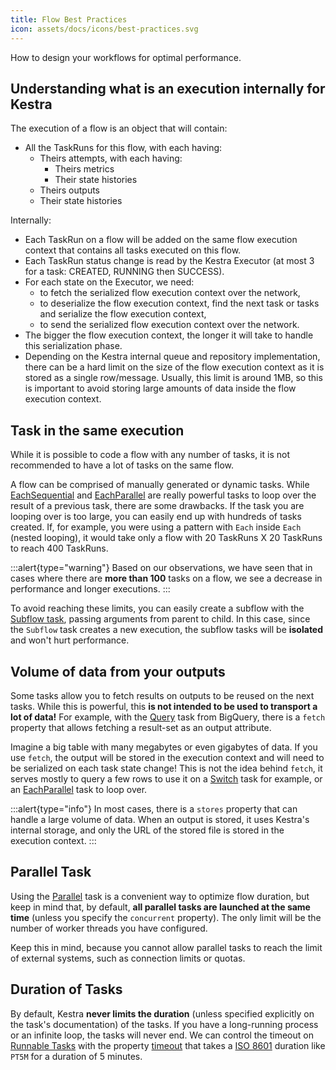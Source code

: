 ```yaml
---
title: Flow Best Practices
icon: assets/docs/icons/best-practices.svg
---
```


How to design your workflows for optimal performance.

## Understanding what is an execution internally for Kestra

The execution of a flow is an object that will contain:
- All the TaskRuns for this flow, with each having:
    - Theirs attempts, with each having:
        - Theirs metrics
        - Their state histories
    - Theirs outputs
    - Their state histories

Internally:
- Each TaskRun on a flow will be added on the same flow execution context that contains all tasks executed on this flow.
- Each TaskRun status change is read by the Kestra Executor (at most 3 for a task: CREATED, RUNNING then SUCCESS).
- For each state on the Executor, we need:
    - to fetch the serialized flow execution context over the network,
    - to deserialize the flow execution context, find the next task or tasks and serialize the flow execution context,
    - to send the serialized flow execution context over the network.
- The bigger the flow execution context, the longer it will take to handle this serialization phase.
- Depending on the Kestra internal queue and repository implementation, there can be a hard limit on the size of the flow execution context as it is stored as a single row/message. Usually, this limit is around 1MB, so this is important to avoid storing large amounts of data inside the flow execution context.

## Task in the same execution

While it is possible to code a flow with any number of tasks, it is not recommended to have a lot of tasks on the same flow.

A flow can be comprised of manually generated or dynamic tasks. While [EachSequential](/plugins/core/tasks/flows/io.kestra.plugin.core.flow.EachSequential) and [EachParallel](/plugins/core/tasks/flows/io.kestra.plugin.core.flow.EachParallel) are really powerful tasks to loop over the result of a previous task, there are some drawbacks. If the task you are looping over is too large, you can easily end up with hundreds of tasks created. If, for example, you were using a pattern with `Each` inside `Each` (nested looping), it would take only a flow with 20 TaskRuns X 20 TaskRuns to reach 400 TaskRuns.

:::alert{type="warning"}
Based on our observations, we have seen that in cases where there are **more than 100** tasks on a flow, we see a decrease in performance and longer executions.
:::

To avoid reaching these limits, you can easily create a subflow with the [Subflow task](../04.workflow-components/10.subflows.md), passing arguments from parent to child. In this case, since the `Subflow` task creates a new execution, the subflow tasks will be **isolated** and won't hurt performance.

## Volume of data from your outputs

Some tasks allow you to fetch results on outputs to be reused on the next tasks.
While this is powerful, this **is not intended to be used to transport a lot of data!**
For example, with the [Query](/plugins/plugin-gcp/bigquery/io.kestra.plugin.gcp.bigquery.query) task from BigQuery, there is a `fetch` property that allows fetching a result-set as an output attribute.

Imagine a big table with many megabytes or even gigabytes of data. If you use `fetch`, the output will be stored in the execution context and will need to be serialized on each task state change! This is not the idea behind `fetch`, it serves mostly to query a few rows to use it on a [Switch](/plugins/core/tasks/flows/io.kestra.plugin.core.flow.Switch) task for example, or an [EachParallel](/plugins/core/tasks/flows/io.kestra.plugin.core.flow.EachParallel) task to loop over.

:::alert{type="info"}
In most cases, there is a `stores` property that can handle a large volume of data. When an output is stored, it uses Kestra's internal storage, and only the URL of the stored file is stored in the execution context.
:::


## Parallel Task
Using the [Parallel](/plugins/core/tasks/flows/io.kestra.plugin.core.flow.Parallel) task is a convenient way to optimize flow duration, but keep in mind that, by default, **all parallel tasks are launched at the same time** (unless you specify the `concurrent` property). The only limit will be the number of worker threads you have configured.

Keep this in mind, because you cannot allow parallel tasks to reach the limit of external systems, such as connection limits or quotas.


## Duration of Tasks
By default, Kestra **never limits the duration** (unless specified explicitly on the task's documentation) of the tasks. If you have a long-running process or an infinite loop, the tasks will never end. We can control the timeout on [Runnable Tasks](../04.workflow-components/01.tasks/01.runnable-tasks.md) with the property [timeout](../04.workflow-components/13.timeout.md) that takes a [ISO 8601](https://en.wikipedia.org/wiki/ISO_8601) duration like `PT5M` for a duration of 5 minutes.
